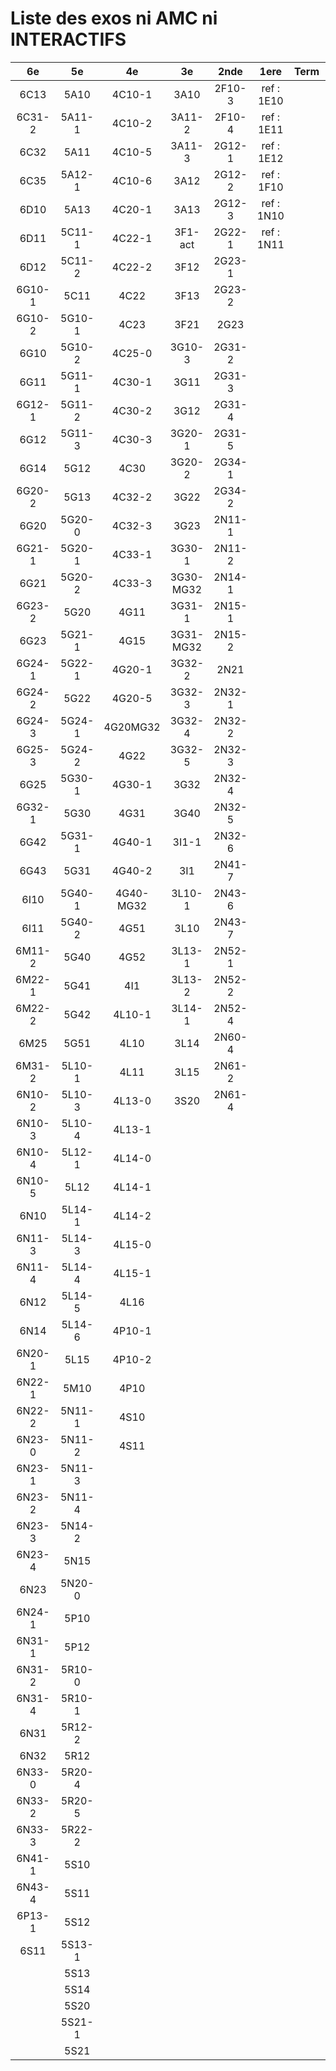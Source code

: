 # Liste des exos ni AMC ni INTERACTIFS

|6e|5e|4e|3e|2nde|1ere|Term|Reste|
|:-:|:-:|:-:|:-:|:-:|:-:|:-:|:-:|
|6C13|5A10|4C10-1|3A10|2F10-3|ref : 1E10||beta2F31|
|6C31-2|5A11-1|4C10-2|3A11-2|2F10-4|ref : 1E11||beta2N60-X1|
|6C32|5A11|4C10-5|3A11-3|2G12-1|ref : 1E12||beta2N60-X2|
|6C35|5A12-1|4C10-6|3A12|2G12-2|ref : 1F10||beta3F23|
|6D10|5A13|4C20-1|3A13|2G12-3|ref : 1N10||beta3G15|
|6D11|5C11-1|4C22-1|3F1-act|2G22-1|ref : 1N11||beta3G41|
|6D12|5C11-2|4C22-2|3F12|2G23-1|||beta3s21|
|6G10-1|5C11|4C22|3F13|2G23-2|||beta4C31|
|6G10-2|5G10-1|4C23|3F21|2G23|||beta4G20-3|
|6G10|5G10-2|4C25-0|3G10-3|2G31-2|||beta4G20-4|
|6G11|5G11-1|4C30-1|3G11|2G31-3|||beta6C33-1|
|6G12-1|5G11-2|4C30-2|3G12|2G31-4|||beta6test2|
|6G12|5G11-3|4C30-3|3G20-1|2G31-5|||beta6test2021|
|6G14|5G12|4C30|3G20-2|2G34-1|||betaAsymptotesObliques|
|6G20-2|5G13|4C32-2|3G22|2G34-2|||betaComplexes|
|6G20|5G20-0|4C32-3|3G23|2N11-1|||betaDivisionsDePolynomes|
|6G21-1|5G20-1|4C33-1|3G30-1|2N11-2|||betaEq1erDegreDansC|
|6G21|5G20-2|4C33-3|3G30-MG32|2N14-1|||betaEq2eDegAvecParam|
|6G23-2|5G20|4G11|3G31-1|2N15-1|||betaEqCarreDansC|
|6G23|5G21-1|4G15|3G31-MG32|2N15-2|||betaEquationsLog|
|6G24-1|5G22-1|4G20-1|3G32-2|2N21|||betaEqValAbs|
|6G24-2|5G22|4G20-5|3G32-3|2N32-1|||betaExo3d|
|6G24-3|5G24-1|4G20MG32|3G32-4|2N32-2|||betaExoSimpleMatthieu|
|6G25-3|5G24-2|4G22|3G32-5|2N32-3|||betaModèle10_simple_question-reponse|
|6G25|5G30-1|4G30-1|3G32|2N32-4|||betaModèle11_paramétrable|
|6G32-1|5G30|4G31|3G40|2N32-5|||betaModèle20_plusieurs_types_de_questions|
|6G42|5G31-1|4G40-1|3I1-1|2N32-6|||betaModèle21_paramétrables|
|6G43|5G31|4G40-2|3I1|2N41-7|||betaModèle30_constructions_géométriques|
|6I10|5G40-1|4G40-MG32|3L10-1|2N43-6|||betaModèle31_paramétrables|
|6I11|5G40-2|4G51|3L10|2N43-7|||betaModèle40_tableau_proportionnalite|
|6M11-2|5G40|4G52|3L13-1|2N52-1|||betaModèle41_tableau_signes_variations|
|6M22-1|5G41|4I1|3L13-2|2N52-2|||betaProbaAouB|
|6M22-2|5G42|4L10-1|3L14-1|2N52-4|||betaProbabilites|
|6M25|5G51|4L10|3L14|2N60-4|||betaPuissances|
|6M31-2|5L10-1|4L11|3L15|2N61-2|||betarotation3d|
|6N10-2|5L10-3|4L13-0|3S20|2N61-4|||betaSpline|
|6N10-3|5L10-4|4L13-1|||||betaSys2x2CombLin|
|6N10-4|5L12-1|4L14-0|||||betaTracerParabole|
|6N10-5|5L12|4L14-1|||||betatrinome|
|6N10|5L14-1|4L14-2|||||moule_a_exo_mathalea|
|6N11-3|5L14-3|4L15-0|||||moule_a_exo_mathalea2d|
|6N11-4|5L14-4|4L15-1|||||c3C10-2|
|6N12|5L14-5|4L16|||||c3C10-4|
|6N14|5L14-6|4P10-1|||||c3C11|
|6N20-1|5L15|4P10-2|||||c3N10|
|6N22-1|5M10|4P10|||||c3N20|
|6N22-2|5N11-1|4S10|||||c3N22|
|6N23-0|5N11-2|4S11|||||c3N23|
|6N23-1|5N11-3||||||CM020|
|6N23-2|5N11-4||||||CM021|
|6N23-3|5N14-2||||||PEA11-1|
|6N23-4|5N15||||||PEA11|
|6N23|5N20-0||||||P003|
|6N24-1|5P10||||||P004|
|6N31-1|5P12||||||P005|
|6N31-2|5R10-0||||||P006|
|6N31-4|5R10-1||||||P007|
|6N31|5R12-2||||||P008|
|6N32|5R12||||||P009|
|6N33-0|5R20-4||||||P010|
|6N33-2|5R20-5||||||P011|
|6N33-3|5R22-2||||||P012|
|6N41-1|5S10|||||||
|6N43-4|5S11|||||||
|6P13-1|5S12|||||||
|6S11|5S13-1|||||||
||5S13|||||||
||5S14|||||||
||5S20|||||||
||5S21-1|||||||
||5S21|||||||
